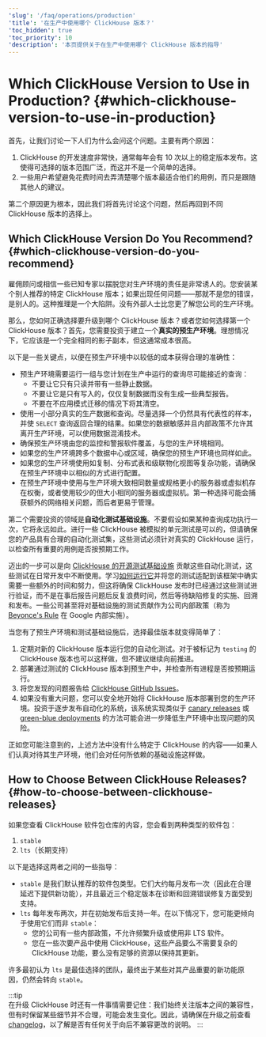 ```yaml
---
'slug': '/faq/operations/production'
'title': '在生产中使用哪个 ClickHouse 版本？'
'toc_hidden': true
'toc_priority': 10
'description': '本页提供关于在生产中使用哪个 ClickHouse 版本的指导'
---
```



# Which ClickHouse Version to Use in Production? {#which-clickhouse-version-to-use-in-production}

首先，让我们讨论一下人们为什么会问这个问题。主要有两个原因：

1. ClickHouse 的开发速度非常快，通常每年会有 10 次以上的稳定版本发布。这使得可选择的版本范围广泛，而这并不是一个简单的选择。
2. 一些用户希望避免花费时间去弄清楚哪个版本最适合他们的用例，而只是跟随其他人的建议。

第二个原因更为根本，因此我们将首先讨论这个问题，然后再回到不同 ClickHouse 版本的选择上。

## Which ClickHouse Version Do You Recommend? {#which-clickhouse-version-do-you-recommend}

雇佣顾问或相信一些已知专家以摆脱您对生产环境的责任是非常诱人的。您安装某个别人推荐的特定 ClickHouse 版本；如果出现任何问题——那就不是您的错误，是别人的。这种推理是一个大陷阱。没有外部人士比您更了解您公司的生产环境。

那么，您如何正确选择要升级到哪个 ClickHouse 版本？或者您如何选择第一个 ClickHouse 版本？首先，您需要投资于建立一个**真实的预生产环境**。理想情况下，它应该是一个完全相同的影子副本，但这通常成本很高。

以下是一些关键点，以便在预生产环境中以较低的成本获得合理的准确性：

- 预生产环境需要运行一组与您计划在生产中运行的查询尽可能接近的查询：
    - 不要让它只有只读并带有一些静止数据。
    - 不要让它是只有写入的，仅仅复制数据而没有生成一些典型报告。
    - 不要在不应用模式迁移的情况下将其清空。
- 使用一小部分真实的生产数据和查询。尽量选择一个仍然具有代表性的样本，并使 `SELECT` 查询返回合理的结果。如果您的数据敏感并且内部政策不允许其离开生产环境，可以使用数据混淆技术。
- 确保预生产环境由您的监控和警报软件覆盖，与您的生产环境相同。
- 如果您的生产环境跨多个数据中心或区域，确保您的预生产环境也同样如此。
- 如果您的生产环境使用如复制、分布式表和级联物化视图等复杂功能，请确保在预生产环境中以相似的方式进行配置。
- 在预生产环境中使用与生产环境大致相同数量或规格更小的服务器或虚拟机存在权衡，或者使用较少的但大小相同的服务器或虚拟机。第一种选择可能会捕获额外的网络相关问题，而后者更易于管理。

第二个需要投资的领域是**自动化测试基础设施**。不要假设如果某种查询成功执行一次，它将永远如此。进行一些 ClickHouse 被模拟的单元测试是可以的，但请确保您的产品具有合理的自动化测试集，这些测试必须针对真实的 ClickHouse 运行，以检查所有重要的用例是否按预期工作。

迈出的一步可以是向 [ClickHouse 的开源测试基础设施](https://github.com/ClickHouse/ClickHouse/tree/master/tests) 贡献这些自动化测试，这些测试在日常开发中不断使用。学习[如何运行它](../../development/tests.md)并将您的测试适配到该框架中确实需要一些额外的时间和努力，但这将确保 ClickHouse 发布时已经通过这些测试进行验证，而不是在事后报告问题后反复浪费时间，然后等待缺陷修复的实施、回溯和发布。一些公司甚至将对基础设施的测试贡献作为公司内部政策（称为 [Beyonce's Rule](https://www.oreilly.com/library/view/software-engineering-at/9781492082781/ch01.html#policies_that_scale_well) 在 Google 内部实施）。

当您有了预生产环境和测试基础设施后，选择最佳版本就变得简单了：

1. 定期对新的 ClickHouse 版本运行您的自动化测试。对于被标记为 `testing` 的 ClickHouse 版本也可以这样做，但不建议继续向前推进。
2. 部署通过测试的 ClickHouse 版本到预生产中，并检查所有进程是否按预期运行。
3. 将您发现的问题报告给 [ClickHouse GitHub Issues](https://github.com/ClickHouse/ClickHouse/issues)。
4. 如果没有重大问题，您可以安全地开始将 ClickHouse 版本部署到您的生产环境。投资于逐步发布自动化的系统，该系统实现类似于 [canary releases](https://martinfowler.com/bliki/CanaryRelease.html) 或 [green-blue deployments](https://martinfowler.com/bliki/BlueGreenDeployment.html) 的方法可能会进一步降低生产环境中出现问题的风险。

正如您可能注意到的，上述方法中没有什么特定于 ClickHouse 的内容——如果人们认真对待其生产环境，他们会对任何所依赖的基础设施这样做。

## How to Choose Between ClickHouse Releases? {#how-to-choose-between-clickhouse-releases}

如果您查看 ClickHouse 软件包仓库的内容，您会看到两种类型的软件包：

1. `stable`
2. `lts`（长期支持）

以下是选择这两者之间的一些指导：

- `stable` 是我们默认推荐的软件包类型。它们大约每月发布一次（因此在合理延迟下提供新功能），并且最近三个稳定版本在诊断和回溯错误修复方面受到支持。
- `lts` 每年发布两次，并在初始发布后支持一年。在以下情况下，您可能更倾向于使用它们而非 `stable`：
    - 您的公司有一些内部政策，不允许频繁升级或使用非 LTS 软件。
    - 您在一些次要产品中使用 ClickHouse，这些产品要么不需要复杂的 ClickHouse 功能，要么没有足够的资源以保持其更新。

许多最初认为 `lts` 是最佳选择的团队，最终出于某些对其产品重要的新功能原因，仍然会转向 `stable`。

:::tip    
在升级 ClickHouse 时还有一件事情需要记住：我们始终关注版本之间的兼容性，但有时保留某些细节并不合理，可能会发生变化。因此，请确保在升级之前查看 [changelog](/whats-new/changelog/index.md)，以了解是否有任何关于向后不兼容更改的说明。
:::
